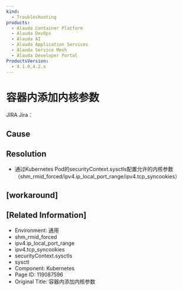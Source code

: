 ```yaml
---
kind:
  - Troubleshooting
products:
  - Alauda Container Platform
  - Alauda DevOps
  - Alauda AI
  - Alauda Application Services
  - Alauda Service Mesh
  - Alauda Developer Portal
ProductsVersion:
  - 4.1.0,4.2.x
---
```

<!-- A type of document that involves encountering a fault, diagnosing it, performing root cause analysis, and providing solutions. -->

# 容器内添加内核参数

JIRA Jira：

## Cause

## Resolution
- 通过Kubernetes Pod的securityContext.sysctls配置允许的内核参数（shm_rmid_forced/ipv4.ip_local_port_range/ipv4.tcp_syncookies）

## [workaround]

## [Related Information]
- Environment: 通用
- shm_rmid_forced
- ipv4.ip_local_port_range
- ipv4.tcp_syncookies
- securityContext.sysctls
- sysctl
- Component: Kubernetes
- Page ID: 119087596
- Original Title: 容器内添加内核参数
